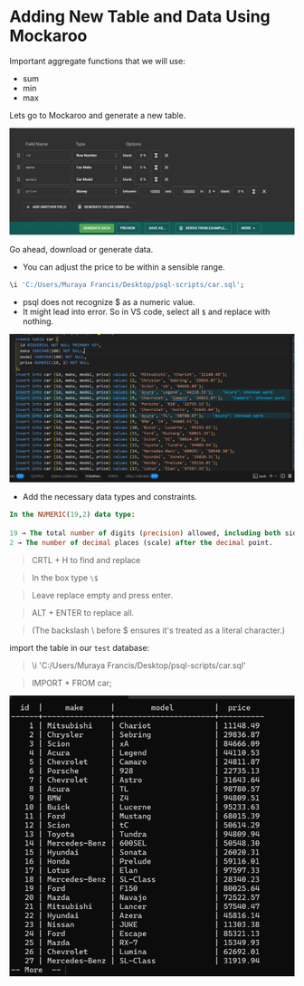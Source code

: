 # Adding New Table and Data Using Mockaroo

Important aggregate functions that we will use:

- sum
- min
- max

Lets go to Mockaroo and generate a new table. 

<img src="./img/car-table.png" alt="car-table">

Go ahead, download or generate data.

- You can adjust the price to be within a sensible range. 

```sql
\i 'C:/Users/Muraya Francis/Desktop/psql-scripts/car.sql';
```


- psql does not recognize $ as a numeric value.
- It might lead into error. So in VS code, select all `$` and replace with nothing. 

<img src="./img/car-sql.png" alt="sql">

- Add the necessary data types and constraints.

```sql
In the NUMERIC(19,2) data type:

19 → The total number of digits (precision) allowed, including both sides of the decimal point.
2 → The number of decimal places (scale) after the decimal point.
```


> CRTL + H to find and replace

> In the box type `\$`

> Leave replace empty and press enter.

> ALT + ENTER to replace all.

> (The backslash \ before $ ensures it's treated as a literal character.)

import the table in our `test` database:

>  \i 'C:/Users/Muraya Francis/Desktop/psql-scripts/car.sql'

> IMPORT * FROM car;

<img src="./img/car-list.png" alt="car list">





